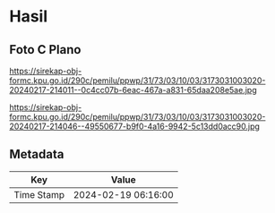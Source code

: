 # Hasil

## Foto C Plano

https://sirekap-obj-formc.kpu.go.id/290c/pemilu/ppwp/31/73/03/10/03/3173031003020-20240217-214011--0c4cc07b-6eac-467a-a831-65daa208e5ae.jpg

https://sirekap-obj-formc.kpu.go.id/290c/pemilu/ppwp/31/73/03/10/03/3173031003020-20240217-214046--49550677-b9f0-4a16-9942-5c13dd0acc90.jpg


## Metadata

| Key        | Value               |
| ---------- | ------------------- |
| Time Stamp | 2024-02-19 06:16:00 |



